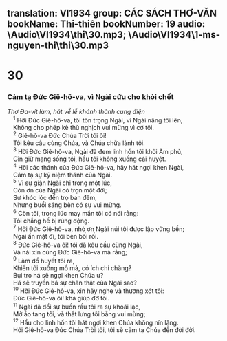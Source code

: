 translation: VI1934
group: CÁC SÁCH THƠ-VĂN
bookName: Thi-thiên 
bookNumber: 19
audio: \Audio\VI1934\thi\30.mp3; \Audio\VI1934\1-ms-nguyen-thi\thi\30.mp3
-------

<div class="title"><h1>30</h1><h3>Cảm tạ Đức Giê-hô-va, vì Ngài cứu cho khỏi chết</h3><i>Thơ Đa-vít làm, hát về lễ khánh thành cung điện</i></div>
<span class="verse thi_30_1"> <sup>1</sup> Hỡi Đức Giê-hô-va, tôi tôn trọng Ngài, vì Ngài nâng tôi lên, <br/> Không cho phép kẻ thù nghịch vui mừng vì cớ tôi. <br/></span>
<span class="verse thi_30_2"> <sup>2</sup> Giê-hô-va Đức Chúa Trời tôi ôi! <br/> Tôi kêu cầu cùng Chúa, và Chúa chữa lành tôi. <br/></span>
<span class="verse thi_30_3"> <sup>3</sup> Hỡi Đức Giê-hô-va, Ngài đã đem linh hồn tôi khỏi Âm phủ, <br/> Gìn giữ mạng sống tôi, hầu tôi không xuống cái huyệt. <br/></span>
<span class="verse thi_30_4"> <sup>4</sup> Hỡi các thánh của Đức Giê-hô-va, hãy hát ngợi khen Ngài, <br/> Cảm tạ sự kỷ niệm thánh của Ngài. <br/></span>
<span class="verse thi_30_5"> <sup>5</sup> Vì sự giận Ngài chỉ trong một lúc, <br/> Còn ơn của Ngài có trọn một đời; <br/> Sự khóc lóc đến trọ ban đêm, <br/> Nhưng buổi sáng bèn có sự vui mừng. <br/></span>
<span class="verse thi_30_6"> <sup>6</sup> Còn tôi, trong lúc may mắn tôi có nói rằng: <br/> Tôi chẳng hề bị rúng động. <br/></span>
<span class="verse thi_30_7"> <sup>7</sup> Hỡi Đức Giê-hô-va, nhờ ơn Ngài núi tôi được lập vững bền; <br/> Ngài ẩn mặt đi, tôi bèn bối rối. <br/></span>
<span class="verse thi_30_8"> <sup>8</sup> Đức Giê-hô-va ôi! tôi đã kêu cầu cùng Ngài, <br/> Và nài xin cùng Đức Giê-hô-va mà rằng; <br/></span>
<span class="verse thi_30_9"> <sup>9</sup> Làm đổ huyết tôi ra, <br/> Khiến tôi xuống mồ mả, có ích chi chăng? <br/> Bụi tro há sẽ ngợi khen Chúa ư? <br/> Há sẽ truyền bá sự chân thật của Ngài sao? <br/></span>
<span class="verse thi_30_10"> <sup>10</sup> Hỡi Đức Giê-hô-va, xin hãy nghe và thương xót tôi: <br/> Đức Giê-hô-va ôi! khá giúp đỡ tôi. <br/></span>
<span class="verse thi_30_11"> <sup>11</sup> Ngài đã đổi sự buồn rầu tôi ra sự khoái lạc, <br/> Mở áo tang tôi, và thắt lưng tôi bằng vui mừng; <br/></span>
<span class="verse thi_30_12"> <sup>12</sup> Hầu cho linh hồn tôi hát ngợi khen Chúa không nín lặng. <br/> Hỡi Giê-hô-va Đức Chúa Trời tôi, tôi sẽ cảm tạ Chúa đến đời đời. <br/></span>
